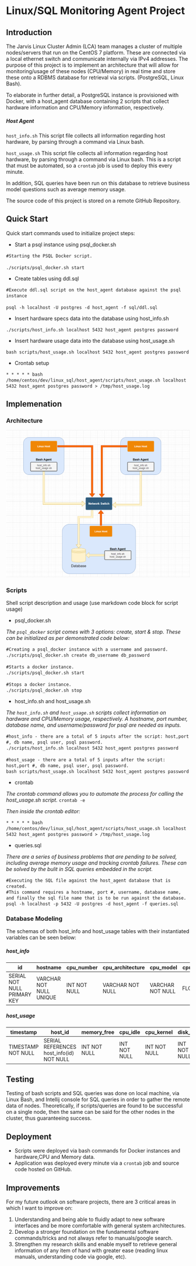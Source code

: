 # Linux/SQL Monitoring Agent Project

## Introduction

The Jarvis Linux Cluster Admin (LCA) team manages a cluster of multiple nodes/servers that run on the CentOS 7 platform. These are connected via a local ethernet switch and communicate internally via IPv4 addresses. 
The purpose of this project is to implement an architecture that will allow for monitoring/usage of these nodes (CPU/Memory) in real time and store these onto a RDBMS database for retrieval via scripts. (PostgreSQL, Linux Bash).

To elaborate in further detail, a PostgreSQL instance is provisioned with Docker, with a host_agent database containing 2 scripts that collect hardware information and CPU/Memory information, respectively.

##### **Host Agent**
`host_info.sh`
This script file collects all information regarding host hardware, by parsing through a command via Linux bash.

`host_usage.sh`
This script file collects all information regarding host hardware, by parsing through a command via Linux bash. This is a script that must be automated, so a `crontab` job is used to deploy this every minute.

In addition, SQL queries have been run on this database to retrieve business model questions such as average memory usage.

The source code of this project is stored on a remote GitHub Repository. 


## Quick Start
Quick start commands used to initialize project steps:
- Start a psql instance using psql_docker.sh
```
#Starting the PSQL Docker script.

./scripts/psql_docker.sh start
```

- Create tables using ddl.sql
```
#Execute ddl.sql script on the host_agent database against the psql instance

psql -h localhost -U postgres -d host_agent -f sql/ddl.sql
```

- Insert hardware specs data into the database using host_info.sh
```
./scripts/host_info.sh localhost 5432 host_agent postgres password
```

- Insert hardware usage data into the database using host_usage.sh
```
bash scripts/host_usage.sh localhost 5432 host_agent postgres password
```

- Crontab setup
```
* * * * * bash /home/centos/dev/linux_sql/host_agent/scripts/host_usage.sh localhost 5432 host_agent postgres password > /tmp/host_usage.log
```


## Implemenation

### Architecture
![Image of Project Architecture](./assets/architecture.png)

### Scripts
Shell script description and usage (use markdown code block for script usage)
- psql_docker.sh

*The `psql_docker` script comes with 3 options: create, start & stop. These can be initialized as per demonstrated code below:*
```
#Creating a psql_docker instance with a username and password.
./scripts/psql_docker.sh create db_username db_password

#Starts a docker instance.
./scripts/psql_docker.sh start

#Stops a docker instance.
./scripts/psql_docker.sh stop
```
- host_info.sh and host_usage.sh

*The `host_info.sh` and `host_usage.sh` scripts collect information on hardware and CPU/Memory usage, respectively. A hostname, port number, database name, and username/password for psql are needed as inputs.*
```
#host_info - there are a total of 5 inputs after the script: host,port #, db name, psql user, psql password.
./scripts/host_info.sh localhost 5432 host_agent postgres password

#host_usage - there are a total of 5 inputs after the script: host,port #, db name, psql user, psql password.
bash scripts/host_usage.sh localhost 5432 host_agent postgres password
```
- crontab

*The crontab command allows you to automate the process for calling the host_usage.sh script.*
`crontab -e`

*Then inside the crontab editor:*
```
* * * * * bash /home/centos/dev/linux_sql/host_agent/scripts/host_usage.sh localhost 5432 host_agent postgres password > /tmp/host_usage.log
```
- queries.sql

*There are a series of business problems that are pending to be solved, including average memory usage and tracking crontab failures. These can be solved by the bulit in SQL queries embedded in the script.*
```
#Executing the SQL file against the host_agent database that is created. 
#This command requires a hostname, port #, username, database name, and finally the sql file name that is to be run against the database.
psql -h localhost -p 5432 -U postgres -d host_agent -f queries.sql
```

### Database Modeling
The schemas of both host_info and host_usage tables with their instantiated variables can be seen below:
##### host_info

id | hostname | cpu_number | cpu_architecture | cpu_model | cpu_mhz | L2_cache | total_mem | timestamp
--- | --- | --- | --- | --- | --- | --- | --- | ---
SERIAL NOT NULL PRIMARY KEY | VARCHAR NOT NULL UNIQUE | INT NOT NULL | VARCHAR NOT NULL | VARCHAR NOT NULL | FLOAT(3) | INT NOT NULL | INT NOT NULL | TIMESTAMP NOT NULL

##### host_usage

timestamp | host_id | memory_free | cpu_idle | cpu_kernel | disk_io | disk_available
--- | --- | --- | --- | --- | --- | ---
TIMESTAMP NOT NULL | SERIAL REFERENCES host_info(id) NOT NULL | INT NOT NULL | INT NOT NULL | INT NOT NULL | INT NOT NULL | INT NOT NULL 


## Testing
Testing of bash scripts and SQL queries was done on local machine, via Linux Bash, and Intellij console for SQL queries in order to gather the remote data of nodes. Theoretically, if scripts/queries are found to be successful on a single node, then the same can be said for the other nodes in the cluster, thus guaranteeing success. 

## Deployment
- Scripts were deployed via bash commands for Docker instances and hardware,CPU and Memory data. 
- Application was deployed every minute via a `crontab` job and source code hosted on GitHub.


## Improvements
For my future outlook on software projects, there are 3 critical areas in which I want to improve on:
1. Understanding and being able to fluidly adapt to new software interfaces and be more comfortable with general system architectures. 
2. Develop a stronger foundation on the fundamental software commands/tricks and not always refer to manuals/google search.
3. Strengthen my research skills and enable myself to retrieve general information of any item of hand with greater ease (reading linux manuals, understanding code via google, etc).

